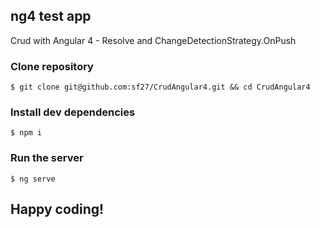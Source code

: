 ## ng4 test app

Crud with Angular 4 - Resolve and ChangeDetectionStrategy.OnPush

### Clone repository

```shell
$ git clone git@github.com:sf27/CrudAngular4.git && cd CrudAngular4
```

### Install dev dependencies

```shell
$ npm i
```

### Run the server

```shell
$ ng serve
```

## Happy coding!
